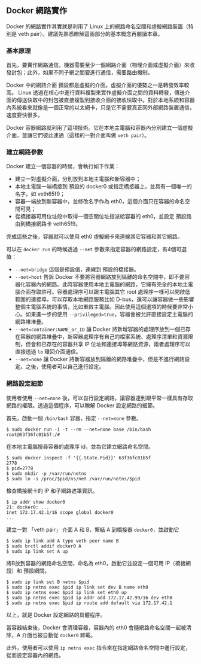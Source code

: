 ## Docker 網路實作

Docker 的網路實作其實就是利用了 Linux 上的網路命名空間和虛擬網路裝置（特別是 veth pair）。建議先熟悉瞭解這兩部分的基本概念再閱讀本章。

### 基本原理
首先，要實作網路通信，機器需要至少一個網路介面（物理介面或虛擬介面）來收發封包；此外，如果不同子網之間要進行通信，需要路由機制。

Docker 中的網路介面 預設都是虛擬的介面。虛擬介面的優勢之一是轉發效率較高。
Linux 透過在核心中進行資料複製來實作虛擬介面之間的資料轉發，傳送介面的傳送快取中的封包被直接複製到接收介面的接收快取中。對於本地系統和容器內系統看來就像是一個正常的以太網卡，只是它不需要真正同外部網路裝置通信，速度要快很多。

Docker 容器網路就利用了這項技術。它在本地主電腦和容器內分別建立一個虛擬介面，並讓它們彼此連通（這樣的一對介面叫做 `veth pair`）。

### 建立網路參數
Docker 建立一個容器的時候，會執行如下作業：
* 建立一對虛擬介面，分別放到本地主電腦和新容器中；
* 本地主電腦一端橋接到 預設的 docker0 或指定橋接器上，並具有一個唯一的名字，如 veth65f9；
* 容器一端放到新容器中，並修改名字作為 eth0，這個介面只在容器的命名空間可見；
* 從橋接器可用位址段中取得一個空閒位址指派給容器的 eth0，並設定 預設路由到橋接網路卡 veth65f9。

完成這些之後，容器就可以使用 eth0 虛擬網卡來連線其它容器和其它網路。

可以在 `docker run` 的時候透過 `--net` 參數來指定容器的網路設定，有4個可選值：
* `--net=bridge` 這個是預設值，連線到 預設的橋接器。
* `--net=host` 告訴 Docker 不要將容器網路放到隔離的命名空間中，即不要容器化容器內的網路。此時容器使用本地主電腦的網路，它擁有完全的本地主電腦介面存取許可。容器處理序可以跟主電腦其它 root 處理序一樣可以開啟低範圍的連接埠，可以存取本地網路服務比如 D-bus，還可以讓容器做一些影響整個主電腦系統的事情，比如重啟主電腦。因此使用這個選項的時候要非常小心。如果進一步的使用 `--privileged=true`，容器會被允許直接設定主電腦的網路堆堆疊。
* `--net=container:NAME_or_ID` 讓 Docker 將新增容器的處理序放到一個已存在容器的網路堆疊中，新容器處理序有自己的檔案系統、處理序清單和資源限制，但會和已存在的容器共享 IP 位址和連接埠等網路資源，兩者處理序可以直接透過 `lo` 環回介面通信。
* `--net=none` 讓 Docker 將新容器放到隔離的網路堆疊中，但是不進行網路設定。之後，使用者可以自己進行設定。

### 網路設定細節
使用者使用 `--net=none` 後，可以自行設定網路，讓容器達到跟平常一樣具有存取網路的權限。透過這個程序，可以瞭解 Docker 設定網路的細節。

首先，啟動一個 `/bin/bash` 容器，指定 `--net=none` 參數。
```
$ sudo docker run -i -t --rm --net=none base /bin/bash
root@63f36fc01b5f:/#
```
在本地主電腦搜尋容器的處理序 id，並為它建立網路命名空間。
```
$ sudo docker inspect -f '{{.State.Pid}}' 63f36fc01b5f
2778
$ pid=2778
$ sudo mkdir -p /var/run/netns
$ sudo ln -s /proc/$pid/ns/net /var/run/netns/$pid
```
檢查橋接網卡的 IP 和子網路遮罩資訊。
```
$ ip addr show docker0
21: docker0: ...
inet 172.17.42.1/16 scope global docker0
...
```
建立一對 「veth pair」 介面 A 和 B，繫結 A 到橋接器 `docker0`，並啟動它
```
$ sudo ip link add A type veth peer name B
$ sudo brctl addif docker0 A
$ sudo ip link set A up
```
將B放到容器的網路命名空間，命名為 eth0，啟動它並設定一個可用 IP（橋接網段）和 預設網關。
```
$ sudo ip link set B netns $pid
$ sudo ip netns exec $pid ip link set dev B name eth0
$ sudo ip netns exec $pid ip link set eth0 up
$ sudo ip netns exec $pid ip addr add 172.17.42.99/16 dev eth0
$ sudo ip netns exec $pid ip route add default via 172.17.42.1
```
以上，就是 Docker 設定網路的具體程序。

當容器結束後，Docker 會清理容器，容器內的 eth0 會隨網路命名空間一起被清除，A 介面也被自動從 `docker0` 卸載。

此外，使用者可以使用 `ip netns exec` 指令來在指定網路命名空間中進行設定，從而設定容器內的網路。
